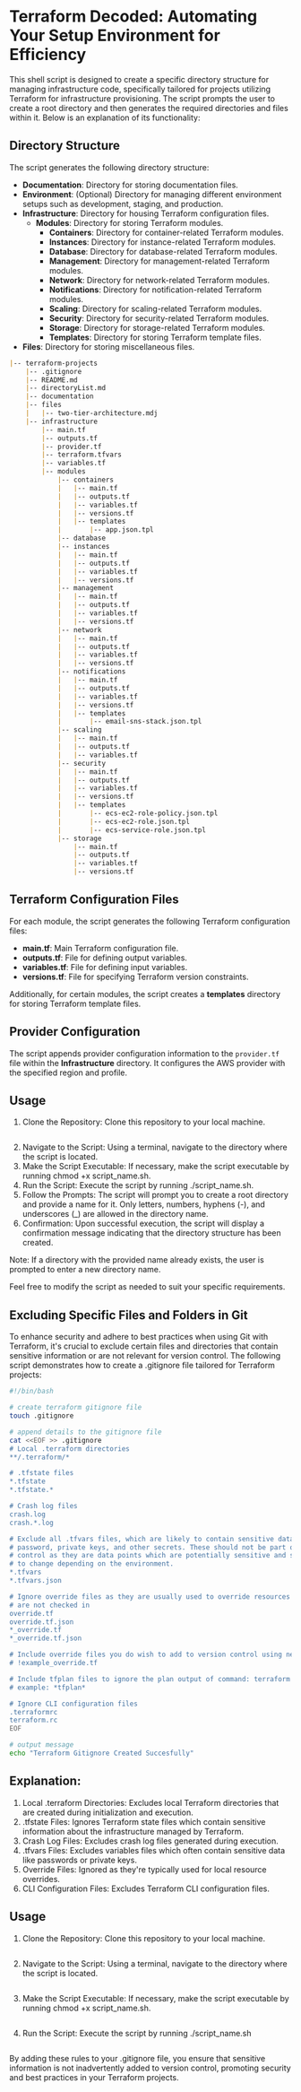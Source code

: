 # Terraform Decoded: Automating Your Setup Environment for Efficiency

This shell script is designed to create a specific directory structure for managing infrastructure code, specifically tailored for projects utilizing Terraform for infrastructure provisioning. The script prompts the user to create a root directory and then generates the required directories and files within it. Below is an explanation of its functionality:

## Directory Structure

The script generates the following directory structure:

- **Documentation**: Directory for storing documentation files.
- **Environment**: (Optional) Directory for managing different environment setups such as development, staging, and production.
- **Infrastructure**: Directory for housing Terraform configuration files.
    - **Modules**: Directory for storing Terraform modules.
        - **Containers**: Directory for container-related Terraform modules.
        - **Instances**: Directory for instance-related Terraform modules.
        - **Database**: Directory for database-related Terraform modules.
        - **Management**: Directory for management-related Terraform modules.
        - **Network**: Directory for network-related Terraform modules.
        - **Notifications**: Directory for notification-related Terraform modules.
        - **Scaling**: Directory for scaling-related Terraform modules.
        - **Security**: Directory for security-related Terraform modules.
        - **Storage**: Directory for storage-related Terraform modules.
        - **Templates**: Directory for storing Terraform template files.
- **Files**: Directory for storing miscellaneous files.

```markdown
|-- terraform-projects
    |-- .gitignore
    |-- README.md
    |-- directoryList.md
    |-- documentation
    |-- files
    |   |-- two-tier-architecture.mdj
    |-- infrastructure
        |-- main.tf
        |-- outputs.tf
        |-- provider.tf
        |-- terraform.tfvars
        |-- variables.tf
        |-- modules
            |-- containers
            |   |-- main.tf
            |   |-- outputs.tf
            |   |-- variables.tf
            |   |-- versions.tf
            |   |-- templates
            |       |-- app.json.tpl
            |-- database
            |-- instances
            |   |-- main.tf
            |   |-- outputs.tf
            |   |-- variables.tf
            |   |-- versions.tf
            |-- management
            |   |-- main.tf
            |   |-- outputs.tf
            |   |-- variables.tf
            |   |-- versions.tf
            |-- network
            |   |-- main.tf
            |   |-- outputs.tf
            |   |-- variables.tf
            |   |-- versions.tf
            |-- notifications
            |   |-- main.tf
            |   |-- outputs.tf
            |   |-- variables.tf
            |   |-- versions.tf
            |   |-- templates
            |       |-- email-sns-stack.json.tpl
            |-- scaling
            |   |-- main.tf
            |   |-- outputs.tf
            |   |-- variables.tf
            |-- security
            |   |-- main.tf
            |   |-- outputs.tf
            |   |-- variables.tf
            |   |-- versions.tf
            |   |-- templates
            |       |-- ecs-ec2-role-policy.json.tpl
            |       |-- ecs-ec2-role.json.tpl
            |       |-- ecs-service-role.json.tpl
            |-- storage
                |-- main.tf
                |-- outputs.tf
                |-- variables.tf
                |-- versions.tf
```

## Terraform Configuration Files

For each module, the script generates the following Terraform configuration files:

- **main.tf**: Main Terraform configuration file.
- **outputs.tf**: File for defining output variables.
- **variables.tf**: File for defining input variables.
- **versions.tf**: File for specifying Terraform version constraints.

Additionally, for certain modules, the script creates a **templates** directory for storing Terraform template files.

## Provider Configuration

The script appends provider configuration information to the `provider.tf` file within the **Infrastructure** directory. It configures the AWS provider with the specified region and profile.

## Usage

1. Clone the Repository: Clone this repository to your local machine.

```bash
```

2. Navigate to the Script: Using a terminal, navigate to the directory where the script is located.
3. Make the Script Executable: If necessary, make the script executable by running chmod +x script_name.sh.
4. Run the Script: Execute the script by running ./script_name.sh.
5. Follow the Prompts: The script will prompt you to create a root directory and provide a name for it. Only letters, numbers, hyphens (-), and underscores (_) are allowed in the directory name.
6. Confirmation: Upon successful execution, the script will display a confirmation message indicating that the directory structure has been created.

Note: If a directory with the provided name already exists, the user is prompted to enter a new directory name.

Feel free to modify the script as needed to suit your specific requirements.

## Excluding Specific Files and Folders in Git

To enhance security and adhere to best practices when using Git with Terraform, it's crucial to exclude certain files and directories that contain sensitive information or are not relevant for version control. The following script demonstrates how to create a .gitignore file tailored for Terraform projects:

```bash
#!/bin/bash

# create terraform gitignore file
touch .gitignore

# append details to the gitignore file
cat <<EOF >> .gitignore
# Local .terraform directories
**/.terraform/*

# .tfstate files
*.tfstate
*.tfstate.*

# Crash log files
crash.log
crash.*.log

# Exclude all .tfvars files, which are likely to contain sensitive data, such as
# password, private keys, and other secrets. These should not be part of version 
# control as they are data points which are potentially sensitive and subject 
# to change depending on the environment.
*.tfvars
*.tfvars.json

# Ignore override files as they are usually used to override resources locally and so
# are not checked in
override.tf
override.tf.json
*_override.tf
*_override.tf.json

# Include override files you do wish to add to version control using negated pattern
# !example_override.tf

# Include tfplan files to ignore the plan output of command: terraform plan -out=tfplan
# example: *tfplan*

# Ignore CLI configuration files
.terraformrc
terraform.rc
EOF

# output message
echo "Terraform Gitignore Created Succesfully"
```

## Explanation:

1. Local .terraform Directories: Excludes local Terraform directories that are created during initialization and execution.
2. .tfstate Files: Ignores Terraform state files which contain sensitive information about the infrastructure managed by Terraform.
3. Crash Log Files: Excludes crash log files generated during execution.
4. .tfvars Files: Excludes variables files which often contain sensitive data like passwords or private keys.
5. Override Files: Ignored as they're typically used for local resource overrides.
6. CLI Configuration Files: Excludes Terraform CLI configuration files.

## Usage
1. Clone the Repository: Clone this repository to your local machine.

```bash
```

2. Navigate to the Script: Using a terminal, navigate to the directory where the script is located.

```bash
```

3. Make the Script Executable: If necessary, make the script executable by running chmod +x script_name.sh.

```bash
```

4. Run the Script: Execute the script by running ./script_name.sh

```bash
```

By adding these rules to your .gitignore file, you ensure that sensitive information is not inadvertently added to version control, promoting security and best practices in your Terraform projects.
